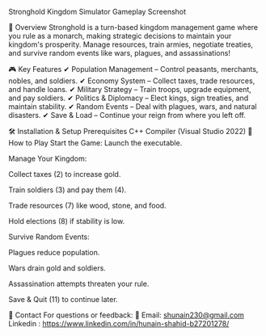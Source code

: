 Stronghold Kingdom Simulator
Gameplay Screenshot

📌 Overview
Stronghold is a turn-based kingdom management game where you rule as a monarch, making strategic decisions to maintain your kingdom's prosperity. Manage resources, train armies, negotiate treaties, and survive random events like wars, plagues, and assassinations!

🎮 Key Features
✔ Population Management – Control peasants, merchants, nobles, and soldiers.
✔ Economy System – Collect taxes, trade resources, and handle loans.
✔ Military Strategy – Train troops, upgrade equipment, and pay soldiers.
✔ Politics & Diplomacy – Elect kings, sign treaties, and maintain stability.
✔ Random Events – Deal with plagues, wars, and natural disasters.
✔ Save & Load – Continue your reign from where you left off.

🛠 Installation & Setup
Prerequisites
C++ Compiler (Visual Studio 2022)
🎯 How to Play
Start the Game: Launch the executable.

Manage Your Kingdom:

Collect taxes (2) to increase gold.

Train soldiers (3) and pay them (4).

Trade resources (7) like wood, stone, and food.

Hold elections (8) if stability is low.

Survive Random Events:

Plagues reduce population.

Wars drain gold and soldiers.

Assassination attempts threaten your rule.

Save & Quit (11) to continue later.

📧 Contact
For questions or feedback:
📧 Email: shunain230@gmail.com
Linkedin : https://www.linkedin.com/in/hunain-shahid-b27201278/
